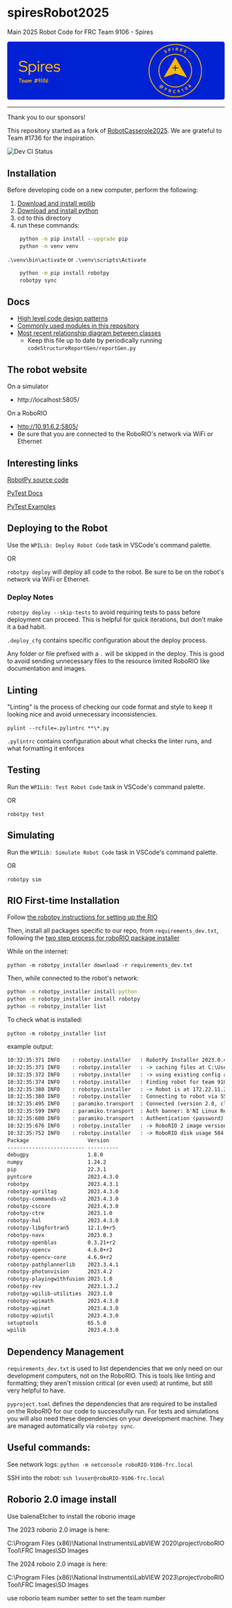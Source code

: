 # spiresRobot2025

Main 2025 Robot Code for FRC Team 9106 - Spires

![Spires Logo Banner](./.assets/images/github-banner.png)

---

Thank you to our sponsors!

This repository started as a fork of [RobotCasserole2025](https://github.com/RobotCasserole1736/RobotCasserole2025). We are grateful to Team #1736 for the inspiration.

![Dev CI Status](https://github.com/spiresfrc9106/spiresRobot2025/actions/workflows/ci.yml/badge.svg?branch=main)

## Installation

Before developing code on a new computer, perform the following:

1. [Download and install wpilib](https://github.com/wpilibsuite/allwpilib/releases)
2. [Download and install python](https://www.python.org/downloads/)
3. cd to this directory
3. run these commands:

```cmd
    python -m pip install --upgrade pip
    python -m venv venv
```

`.\venv\bin\activate` or `.\venv\scripts\Activate`

```cmd
    python -m pip install robotpy
    robotpy sync
```

## Docs

- [High level code design patterns](.docs/designPatterns)
- [Commonly used modules in this repository](.docs/commonModules)
- [Most recent relationship diagram between classes](.docs/graph.md)
    - Keep this file up to date by periodically running `codeStructureReportGen/reportGen.py`


## The robot website

On a simulator
- http://localhost:5805/

On a RoboRIO
- http://10.91.6.2:5805/
- Be sure that you are connected to the RoboRIO's network via WiFi or Ethernet

## Interesting links

[RobotPy source code](https://github.com/robotpy/mostrobotpy)

[PyTest Docs](https://docs.pytest.org/en/7.4.x/)

[PyTest Examples](https://pytest.org/en/7.4.x/example/index.html)

## Deploying to the Robot

Use the `WPILib: Deploy Robot Code` task in VSCode's command palette.

OR

`robotpy deploy` will deploy all code to the robot. Be sure to be on the robot's network via WiFi or Ethernet.

### Deploy Notes

`robotpy deploy --skip-tests` to avoid requiring tests to pass before deployment can proceed. This is helpful for quick iterations, but don't make it a bad habit.

`.deploy_cfg` contains specific configuration about the deploy process.

Any folder or file prefixed with a `.` will be skipped in the deploy. This is good to avoid sending unnecessary files to the resource limited RoboRIO like documentation and images.

## Linting

"Linting" is the process of checking our code format and style to keep it looking nice and avoid unnecessary inconsistencies.

`pylint --rcfile=.pylintrc **\*.py`

`.pylintrc` contains configuration about what checks the linter runs, and what formatting it enforces

## Testing

Run the `WPILib: Test Robot Code` task in VSCode's command palette.

OR

`robotpy test`

## Simulating

Run the `WPILib: Simulate Robot Code` task in VSCode's command palette.

OR

`robotpy sim`

## RIO First-time Installation

Follow [the robotpy instructions for setting up the RIO](https://robotpy.readthedocs.io/en/stable/install/robot.html)

Then, install all packages specific to our repo, from `requirements_dev.txt`, following the
[two step process for roboRIO package installer](https://robotpy.readthedocs.io/en/stable/install/packages.html)

While on the internet:

`python -m robotpy_installer download -r requirements_dev.txt`

Then, while connected to the robot's network:

```cmd
python -m robotpy_installer install-python
python -m robotpy_installer install robotpy
python -m robotpy_installer list
```

To check what is installed:

`python -m robotpy_installer list`

example output:
```cmd
10:32:35:371 INFO    : robotpy.installer   : RobotPy Installer 2023.0.4
10:32:35:371 INFO    : robotpy.installer   : -> caching files at C:\Users\MikeStitt\wpilib\2023\robotpy
10:32:35:372 INFO    : robotpy.installer   : -> using existing config at 'C:\Users\MikeStitt\Documents\first\sw\spiresFrc9106\firstRoboPy\.installer_config'
10:32:35:374 INFO    : robotpy.installer   : Finding robot for team 9106
10:32:35:380 INFO    : robotpy.installer   : -> Robot is at 172.22.11.2
10:32:35:380 INFO    : robotpy.installer   : Connecting to robot via SSH at 172.22.11.2
10:32:35:495 INFO    : paramiko.transport  : Connected (version 2.0, client OpenSSH_8.3)
10:32:35:599 INFO    : paramiko.transport  : Auth banner: b'NI Linux Real-Time (run mode)\n\nLog in with your NI-Auth credentials.\n\n'
10:32:35:600 INFO    : paramiko.transport  : Authentication (password) successful!
10:32:35:676 INFO    : robotpy.installer   : -> RoboRIO 2 image version: 2023_v3.2
10:32:35:752 INFO    : robotpy.installer   : -> RoboRIO disk usage 584.0M/3.3G (17% full)
Package                   Version
------------------------- ----------
debugpy                   1.8.0
numpy                     1.24.2
pip                       22.3.1
pyntcore                  2023.4.3.0
robotpy                   2023.4.3.1
robotpy-apriltag          2023.4.3.0
robotpy-commands-v2       2023.4.3.0
robotpy-cscore            2023.4.3.0
robotpy-ctre              2023.1.0
robotpy-hal               2023.4.3.0
robotpy-libgfortran5      12.1.0+r5
robotpy-navx              2023.0.3
robotpy-openblas          0.3.21+r2
robotpy-opencv            4.6.0+r2
robotpy-opencv-core       4.6.0+r2
robotpy-pathplannerlib    2023.3.4.1
robotpy-photonvision      2023.4.2
robotpy-playingwithfusion 2023.1.0
robotpy-rev               2023.1.3.2
robotpy-wpilib-utilities  2023.1.0
robotpy-wpimath           2023.4.3.0
robotpy-wpinet            2023.4.3.0
robotpy-wpiutil           2023.4.3.0
setuptools                65.5.0
wpilib                    2023.4.3.0
```

## Dependency Management

`requirements_dev.txt` is used to list dependencies that we only need on our development computers, not on the RoboRIO. This is tools like linting and formatting; they aren't mission critical (or even used) at runtime, but still very helpful to have.

`pyproject.toml` defines the dependencies that are required to be installed on the RoboRIO for our code to successfully run. For tests and simulations you will also need these dependencies on your development machine. They are managed automatically via `robotpy sync`.

## Useful commands:

See network logs: `python -m netconsole roboRIO-9106-frc.local`

SSH into the robot: `ssh lvuser@roboRIO-9106-frc.local`

## Roborio 2.0 image install

Use balenaEtcher to install the roborio image

The 2023 roborio 2.0 image is here:

C:\Program Files (x86)\National Instruments\LabVIEW 2020\project\roboRIO Tool\FRC Images\SD Images

The 2024 roboio 2.0 image is here:

C:\Program Files (x86)\National Instruments\LabVIEW 2023\project\roboRIO Tool\FRC Images\SD Images

use roborio team number setter to set the team number
